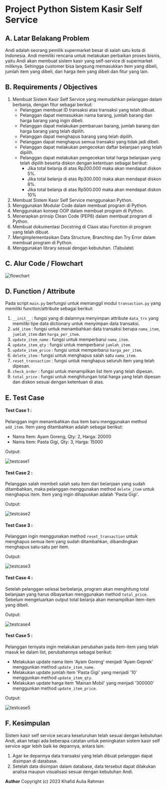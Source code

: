 # Project Python Sistem Kasir Self Service
## A. Latar Belakang Problem
Andi adalah seorang pemilik supermarket besar di salah satu kota di Indonesia. Andi memiliki rencana untuk melakukan perbaikan proses bisnis, yaitu Andi akan membuat sistem kasir yang self-service di supermarket miliknya. Sehingga customer bisa langsung memasukkan item yang dibeli, jumlah item yang dibeli, dan harga item yang dibeli dan fitur yang lain.
## B. Requirements / Objectives
1. Membuat Sistem Kasir Self Service yang memudahkan pelanggan dalam berbanja, dengan fitur sebagai berikut:
   - Pelanggan membuat ID transaksi atas transaksi yang telah dibuat.
   - Pelanggan dapat memasukkan nama barang, jumlah barang dan harga barang yang ingin dibeli.
   - Pelanggan dapat melakukan pembaruan barang, jumlah barang dan harga barang yang telah dipilih.
   - Pelanggan dapat menghapus barang yang telah dipilih.
   - Pelanggan dapat menghapus semua transaksi yang tidak jadi dibeli.
   - Pelanggan dapat melakukan pengecekan daftar belanjaan yang telah dipilih.
   - Pelanggan dapat melakukan pengecekan total harga belanjaan yang telah dipilih beserta diskon dengan ketentuan sebagai berikut:
     - Jika total belanja di atas Rp200.000 maka akan mendapat diskon 5%.
     - Jika total belanja di atas Rp300.000 maka akan mendapat diskon 8%.
     - Jika total belanja di atas Rp500.000 maka akan mendapat diskon 10%
2. Membuat Sistem Kasir Self Service menggunakan Python.
3. Menggunakan Modular Code dalam membuat program di Python.
4. Menggunakan konsep OOP dalam membuat program di Python.
5. Menerapkan prinsip Clean Code (PEP8) dalam membuat program di Python.
6. Membuat dokumentasi Docstring di Class atau Function di program yang telah dibuat.
7. Mengimplementasikan Data Structure, Branching dan Try Error dalam membuat program di Python.
8. Menggunakan library sesuai dengan kebutuhan. (Tabulate)
## C. Alur Code / Flowchart

![flowchart](https://user-images.githubusercontent.com/123468166/216752864-2062b52f-a72a-46de-80d3-116e38e65351.png)

## D. Function / Attribute
Pada script `main.py` berfungsi untuk memanggil modul `transaction.py` yang memiliki function/attribute sebagai berikut:
1. `__init__` : fungsi yang di dalamnya menyimpan attribute `data_trx` yang memiliki tipe data dictionary untuk menyimpan data transaksi.
2. `add_item` : fungsi untuk menambahkan data transaksi berupa `nama_item`, `jumlah_item` dan `harga_per_item`.
3. `update_item_name` : fungsi untuk memperbarui `nama_item`.
4. `update_item_qty` : fungsi untuk memperbarui `jumlah_item`.
5. `update_item_price` : fungsi untuk memperbarui `harga_per_item`.
6. `delete_item` : fungsi untuk menghapus salah satu `nama_item`.
7. `reset_transaction` : fungsi untuk menghapus seluruh item yang telah dipesan.
8. `check_order` : fungsi untuk menampilkan list item yang telah dipesan.
9. `total_price` : fungsi untuk menghitungan total harga yang telah dipesan dan diskon sesuai dengan ketentuan di atas.
## E. Test Case
#### Test Case 1 :
Pelanggan ingin menambahkan dua item baru menggunakan method `add_item`. Item yang ditambahkan adalah sebagai berikut:
- Nama Item: Ayam Goreng, Qty: 2, Harga: 20000
- Nama Item: Pasta Gigi, Qty: 3, Harga: 15000

Output:

![testcase1](https://user-images.githubusercontent.com/123468166/216752806-f85413e8-1daf-43cb-9afd-495fc42d5693.PNG)

#### Test Case 2 :
Pelanggan salah membeli salah satu item dari belanjaan yang sudah ditambahkan, maka pelanggan menggunakan method `delete_item` untuk menghapus item. Item yang ingin dihapuskan adalah 'Pasta Gigi'.

Output:

![testcase2](https://user-images.githubusercontent.com/123468166/216752891-0062847d-ccf8-4816-ba36-0f81f5921f2e.PNG)

#### Test Case 3 :
Pelanggan ingin menggunakan method `reset_transaction` untuk menghapus semua item yang sudah ditambahkan, dibandingkan menghapus satu-satu per item.

Output:

![testcase3](https://user-images.githubusercontent.com/123468166/216752901-0a177eca-1427-4c9a-a21c-92de1e360247.PNG)

#### Test Case 4 :
Setelah pelanggan selesai berbelanja, program akan menghitung total belanjaan yang harus dibayarkan menggunakan method `total_price`. Sebelum mengeluarkan output total belanja akan menampilkan item-item yang dibeli.

Output:

![testcase4](https://user-images.githubusercontent.com/123468166/216752905-1544a56a-dd86-4ace-959d-48c11b9f8965.PNG)

#### Test Case 5 :
Pelanggan ternyata ingin melakukan perubahan pada item-item yang telah masuk ke dalam list, perubahannya sebagai berikut:
- Melakukan update nama item 'Ayam Goreng' menjadi 'Ayam Geprek' menggunkan method `update_item_name`.
- Melakukan update jumlah item 'Pasta Gigi' yang menjadi '10' menggunkan method `update_item_qty`.
- Melakukan update harga item 'Mainan Mobil' yang menjadi '300000' menggunkan method `update_item_price`.

Output:

![testcase5](https://user-images.githubusercontent.com/123468166/216752917-fffced7d-313f-4ebc-b3e1-9ceec494a05e.PNG)

## F. Kesimpulan
Sistem kasir self service secara keseluruhan telah sesuai dengan kebutuhan Andi, akan tetapi ada beberapa catatan untuk peningkatan sistem kasir self service agar lebih baik ke depannya, antara lain:
1. Agar ke depannya data transaksi yang telah dibuat pelanggan dapat disimpan di database.
2. Setelah data disimpan dalam database, data tersebut dapat dilakukan analisa maupun visualisasi sesuai dengan kebutuhan Andi.


**Author** Copyright (c) 2023 Khafid Aulia Rahman
